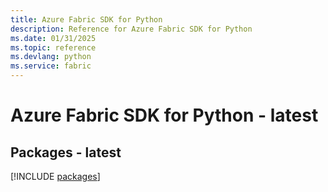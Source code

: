 ```yaml
---
title: Azure Fabric SDK for Python
description: Reference for Azure Fabric SDK for Python
ms.date: 01/31/2025
ms.topic: reference
ms.devlang: python
ms.service: fabric
---
```

# Azure Fabric SDK for Python - latest
## Packages - latest
[!INCLUDE [packages](fabric-index.md)]